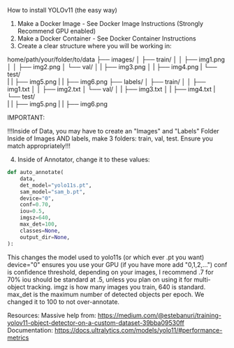 How to install YOLOv11 (the easy way)

1. Make a Docker Image - See Docker Image Instructions (Strongly Recommend GPU enabled)
2. Make a Docker Container - See Docker Container Instructions
3. Create a clear structure where you will be working in:

home/path/your/folder/to/data
├── images/
│   ├── train/
│   │   ├── img1.png
│   │   ├── img2.png
│   └── val/
│   |   ├── img3.png
│   |   ├── img4.png
|   └── test/  
|   |   ├── img5.png
|   |   ├── img6.png
├── labels/
│   ├── train/
│   │   ├── img1.txt
│   │   ├── img2.txt
│   └── val/
│   |   ├── img3.txt
│   |   ├── img4.txt
|   └── test/  
|   |   ├── img5.png
|   |   ├── img6.png

IMPORTANT:

!!!Inside of Data, you may have to create an "Images" and "Labels" Folder
Inside of Images AND labels, make 3 folders: train, val, test. Ensure you match appropriately!!!

4. Inside of Annotator, change it to these values:

```python
def auto_annotate(
    data,
    det_model="yolo11s.pt",
    sam_model="sam_b.pt",
    device="0",
    conf=0.70,
    iou=0.5,
    imgsz=640,
    max_det=100,
    classes=None,
    output_dir=None,
):
```

This changes the model used to yolo11s (or which ever .pt you want)
device="0" ensures you use your GPU (if you have more add "0,1,2,...")
conf is confidence threshold, depending on your images, I recommend .7 for 70%
iou should be standard at .5, unless you plan on using it for multi-object tracking.
imgz is how many images you train, 640 is standard.
max_det is the maximum number of detected objects per epoch. We changed it to 100 to not over-annotate.


Resources: 
Massive help from: https://medium.com/@estebanuri/training-yolov11-object-detector-on-a-custom-dataset-39bba09530ff
Documentation: https://docs.ultralytics.com/models/yolo11/#performance-metrics
